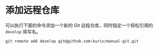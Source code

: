 # 添加远程仓库

可以执行下面的命令添加一个新的 Git 远程仓库，同时指定一个轻松引用的 `develop` 简写名。

```shell
git remote add develop git@github.com:kuriv/manual-git.git
```


